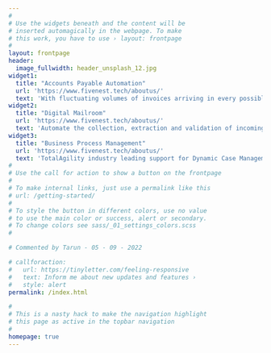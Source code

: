 ```yaml
---
#
# Use the widgets beneath and the content will be
# inserted automagically in the webpage. To make
# this work, you have to use › layout: frontpage
#
layout: frontpage
header:
  image_fullwidth: header_unsplash_12.jpg
widget1:
  title: "Accounts Payable Automation"
  url: 'https://www.fivenest.tech/aboutus/'
  text: 'With fluctuating volumes of invoices arriving in every possible format, manual keying of data into systems and inefficient approval workflows, the probability of errors, lost documents and non-compliance is high.'
widget2:
  title: "Digital Mailroom"
  url: 'https://www.fivenest.tech/aboutus/'
  text: 'Automate the collection, extraction and validation of incoming information and distribute to Business Process Workflows. Organizations receive a high volume of varying document types from a wide range of channels'
widget3:
  title: "Business Process Management"
  url: 'https://www.fivenest.tech/aboutus/'
  text: 'TotalAgility industry leading support for Dynamic Case Management delivers support for non-standardized and unpredictable processes, whilst improved operational performance visibility is delivered'
#
# Use the call for action to show a button on the frontpage
#
# To make internal links, just use a permalink like this
# url: /getting-started/
#
# To style the button in different colors, use no value
# to use the main color or success, alert or secondary.
# To change colors see sass/_01_settings_colors.scss
#

# Commented by Tarun - 05 - 09 - 2022

# callforaction:
#   url: https://tinyletter.com/feeling-responsive
#   text: Inform me about new updates and features ›
#   style: alert
permalink: /index.html

#
# This is a nasty hack to make the navigation highlight
# this page as active in the topbar navigation
#
homepage: true
---
```

